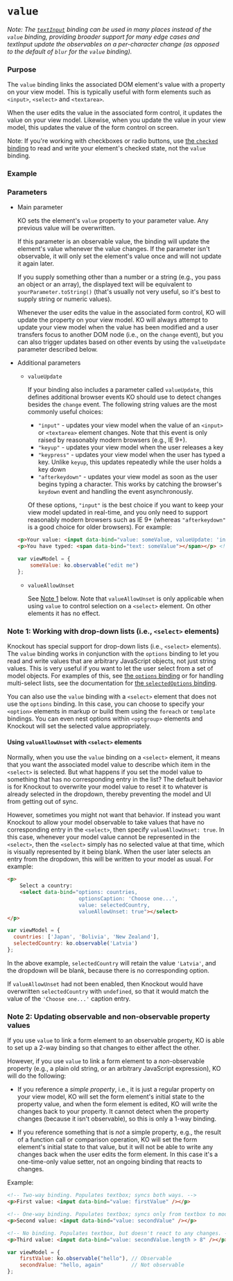 
# `value`

*Note: The [`textInput`](#textInput-binding) binding can be used in many places instead of the `value` binding, providing broader support for many edge
  cases and textInput update the observables on a per-character change (as opposed to the default of `blur` for the `value` binding).*

### Purpose
The `value` binding links the associated DOM element's value with a property on your view model. This is typically useful with form elements such as `<input>`, `<select>` and `<textarea>`.

When the user edits the value in the associated form control, it updates the value on your view model. Likewise, when you update the value in your view model, this updates the value of the form control on screen.

Note: If you're working with checkboxes or radio buttons, use [the `checked` binding](checked-binding.html) to read and write your element's checked state, not the `value` binding.

### Example

<live-example params='id: "value-binding"'></live-example>

### Parameters

 * Main parameter

   KO sets the element's `value` property to your parameter value. Any previous value will be overwritten.

   If this parameter is an observable value, the binding will update the element's value whenever the value changes. If the parameter isn't observable, it will only set the element's value once and will not update it again later.

   If you supply something other than a number or a string (e.g., you pass an object or an array), the displayed text will be equivalent to `yourParameter.toString()` (that's usually not very useful, so it's best to supply string or numeric values).

   Whenever the user edits the value in the associated form control, KO will update the property on your view model. KO will always attempt to update your view model when the value has been modified and a user transfers focus to another DOM node (i.e., on the `change` event), but you can also trigger updates based on other events by using the `valueUpdate` parameter described below.

 * Additional parameters

   * `valueUpdate`

     If your binding also includes a parameter called `valueUpdate`, this defines additional browser events KO should use to detect changes besides the `change` event. The following string values are the most commonly useful choices:

     * `"input"` - updates your view model when the value of an `<input>` or `<textarea>` element changes. Note that this event is only raised by reasonably modern browsers (e.g., IE 9+).
     * `"keyup"` - updates your view model when the user releases a key
     * `"keypress"` - updates your view model when the user has typed a key. Unlike `keyup`, this updates repeatedly while the user holds a key down
     * `"afterkeydown"` - updates your view model as soon as the user begins typing a character. This works by catching the browser's `keydown` event and handling the event asynchronously.

     Of these options, `"input"` is the best choice if you want to keep your view model updated in real-time, and you only need to support reasonably modern browsers such as IE 9+ (whereas `"afterkeydown"` is a good choice for older browsers). For example:

    ```html
    <p>Your value: <input data-bind="value: someValue, valueUpdate: 'input'" /></p>
    <p>You have typed: <span data-bind="text: someValue"></span></p> <!-- updates in real-time -->
    ```

    ```javascript
    var viewModel = {
        someValue: ko.observable("edit me")
    };
    ```

    * `valueAllowUnset`

      See [Note 1](#using-valueallowunset-with-select-elements) below. Note that `valueAllowUnset` is only applicable when using `value` to control selection on a `<select>` element. On other elements it has no effect.

### Note 1: Working with drop-down lists (i.e., `<select>` elements)

Knockout has special support for drop-down lists (i.e., `<select>` elements). The `value` binding works in conjunction with the `options` binding to let you read and write values that are arbitrary JavaScript objects, not just string values. This is very useful if you want to let the user select from a set of model objects. For examples of this, see [the `options` binding](options-binding.html) or for handling multi-select lists, see the documentation for [the `selectedOptions` binding](selectedOptions-binding.html).

You can also use the `value` binding with a `<select>` element that does not use the `options` binding. In this case, you can choose to specify your `<option>` elements in markup or build them using the `foreach` or `template` bindings. You can even nest options within `<optgroup>` elements and Knockout will set the selected value appropriately.

#### Using `valueAllowUnset` with `<select>` elements

Normally, when you use the `value` binding on a `<select>` element, it means that you want the associated model value to describe which item in the `<select>` is selected. But what happens if you set the model value to something that has no corresponding entry in the list? The default behavior is for Knockout to overwrite your model value to reset it to whatever is already selected in the dropdown, thereby preventing the model and UI from getting out of sync.

However, sometimes you might not want that behavior. If instead you want Knockout to allow your model observable to take values that have no corresponding entry in the `<select>`, then specify `valueAllowUnset: true`. In this case, whenever your model value cannot be represented in the `<select>`, then the `<select>` simply has no selected value at that time, which is visually represented by it being blank. When the user later selects an entry from the dropdown, this will be written to your model as usual. For example:

  ```html
  <p>
      Select a country:
      <select data-bind="options: countries,
                         optionsCaption: 'Choose one...',
                         value: selectedCountry,
                         valueAllowUnset: true"></select>
  </p>
  ```

  ```javascript
  var viewModel = {
    countries: ['Japan', 'Bolivia', 'New Zealand'],
    selectedCountry: ko.observable('Latvia')
  };
  ```

In the above example, `selectedCountry` will retain the value `'Latvia'`, and the dropdown will be blank, because there is no corresponding option.

If `valueAllowUnset` had not been enabled, then Knockout would have overwritten `selectedCountry` with `undefined`, so that it would match the value of the `'Choose one...'` caption entry.

### Note 2: Updating observable and non-observable property values

If you use `value` to link a form element to an observable property, KO is able to set up a 2-way binding so that changes to either affect the other.

However, if you use `value` to link a form element to a *non*-observable property (e.g., a plain old string, or an arbitrary JavaScript expression), KO will do the following:

 * If you reference a *simple property*, i.e., it is just a regular property on your view model, KO will set the form element's initial state to the property value, and when the form element is edited, KO will write the changes back to your property. It cannot detect when the property changes (because it isn't observable), so this is only a 1-way binding.

 * If you reference something that is *not* a simple property, e.g., the result of a function call or comparison operation, KO will set the form element's initial state to that value, but it will not be able to write any changes back when the user edits the form element. In this case it's a one-time-only value setter, not an ongoing binding that reacts to changes.

Example:

```html
<!-- Two-way binding. Populates textbox; syncs both ways. -->
<p>First value: <input data-bind="value: firstValue" /></p>

<!-- One-way binding. Populates textbox; syncs only from textbox to model. -->
<p>Second value: <input data-bind="value: secondValue" /></p>

<!-- No binding. Populates textbox, but doesn't react to any changes. -->
<p>Third value: <input data-bind="value: secondValue.length > 8" /></p>
```

```javascript
var viewModel = {
    firstValue: ko.observable("hello"), // Observable
    secondValue: "hello, again"         // Not observable
};
```
